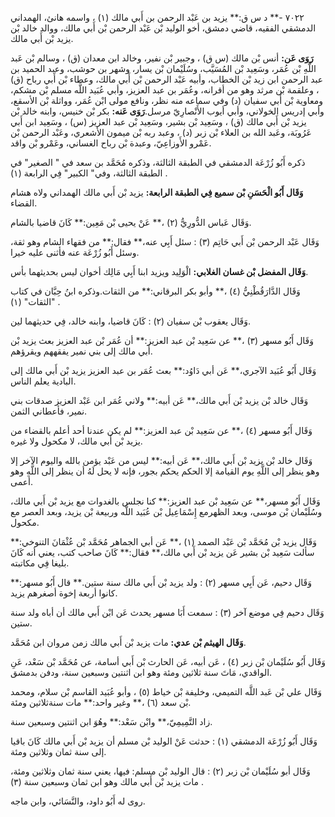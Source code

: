 ٧٠٢٢ -** د س ق:** يزيد بن عَبْد الرحمن بن أَبي مالك (١) ، واسمه هانئ، الهمداني الدمشقي الفقيه، قاضي دمشق، أخو الوليد بْن عَبْد الرحمن بْن أَبي مالك، ووالد خالد بْن يزيد بْن أَبي مالك.

**رَوَى عَن:** أنس بْن مالك (س ق) ، وجبير بْن نفير، وخالد ابن معدان (ق) ، وسالم بْن عَبد اللَّهِ بْن عُمَر، وسَعِيد بْن المُسَيَّب، وسُلَيْمان بْن يسار، وشهر بن حوشب، وعبد الحميد بن عبد الرحمن ابن زيد بْن الخطاب، وأبيه عَبْد الرحمن بْن أَبي مالك، وعطاء بْن أَبي رباح (ق) ، وعلقمة بْن مرثد وهو من أقرانه، وعُمَر بن عبد العزيز، وأبي عُبَيد اللَّه مسلم بْن مشكم، ومعاوية بْن أَبي سفيان (د) وفي سماعه منه نظر، ونافع مولى ابْن عُمَر، وواثلة بْن الأسقع، وأبي إدريس الخولاني، وأبي أيوب الأَنْصارِيّ مرسل.**رَوَى عَنه:** بكر بْن خنيس، وابنه خالد بْن يزيد بْن أَبي مالك (ق) ، وسَعِيد بْن بشير، وسَعِيد بْن عبد العزيز (س) ، وسَعِيد ابن أَبي عَرُوبَة، وعَبد الله بن العلاء بْن زبر (د) ، وعبد ربه بْن ميمون الأشعري، وعَبْد الرحمن بْن عَمْرو الأَوزاعِيّ، وعبدة بْن رباح الغساني، وعَمْرو بْن واقد.

ذكره أَبُو زُرْعَة الدمشقي في الطبقة الثالثة، وذكره مُحَمَّد بن سعد في " الصغير" في الطبقة الثالثة، وفي" الكبير" فِي الرابعة (١) .

**وَقَال أَبُو الْحَسَنِ بْن سميع فِي الطبقة الرابعة:** يزيد بْن أَبي مالك الهمداني ولاه هشام القضاء.

وَقَال عَباس الدُّورِيُّ (٢) ،** عَنْ يحيى بْن مَعِين:** كَانَ قاضيا بالشام.

وَقَال عَبْد الرحمن بْن أَبي حَاتِم (٣) : سئل أَبِي عنه،** فقال:** من فقهاء الشام وهو ثقة، وسئل أَبُو زُرْعَة عنه فأثنى عليه خيرا.

**وَقَال المفضل بْن غسان الغلابي:** الْوَلِيد ويزيد ابنا أَبِي مَالِك أخوان ليس بحديثهما بأس.

وَقَال الدَّارَقُطْنِيُّ (٤) ،** وأبو بكر البرقاني:** من الثقات.وذكره ابنُ حِبَّان في كتاب "الثقات" (١) .

وَقَال يعقوب بْن سفيان (٢) : كَانَ قاضيا، وابنه خالد، فِي حديثهما لين.

وَقَال أَبُو مسهر (٣) ،** عن سَعِيد بْن عبد العزيز:** أن عُمَر بْن عبد العزيز بعث يزيد بْن أَبي مالك إلى بني نمير يفقههم ويقرؤهم.

وَقَال أَبُو عُبَيد الآجري،** عَن أبي دَاوُد:** بعث عُمَر بن عبد العزيز يزيد بْن أَبي مالك إلى البادية يعلم الناس.

وَقَال خالد بْن يزيد بْن أَبي مالك،** عَن أبيه:** ولاني عُمَر ابن عَبْد العزيز صدقات بني نمير، فأعطاني الثمن.

وَقَال أَبُو مسهر (٤) ،** عن سَعِيد بْن عبد العزيز:** لم يكن عندنا أحد أعلم بالقضاء من يزيد بْن أَبي مالك، لا مكحول ولا غيره.

وَقَال خالد بْن يزيد بْن أَبي مالك،** عَن أبيه:** ليس من عَبْد يؤمن بالله واليوم الآخر إلا وهو ينظر إلى اللَّهِ يوم القيامة إلا الحكم يحكم بجور، فإنه لا يحل لَهُ أن ينظر إلى اللَّهِ وهو أعمى.

وَقَال أَبُو مسهر،** عن سَعِيد بْن عبد العزيز:** كنا نجلس بالغدوات مع يزيد بْن أَبي مالك، وسُلَيْمان بْن موسى، وبعد الظهرمع إِسْمَاعِيل بْن عُبَيد اللَّه وربيعة بْن يزيد، وبعد العصر مع مكحول.

وَقَال يزيد بْن مُحَمَّد بْن عَبْد الصمد (١) ،** عَن أبي الجماهر مُحَمَّد بْن عُثْمَانَ التنوخي:** سألت سَعِيد بْن بشير عَن يزيد بْن أَبي مالك،** فقال:** كَانَ صاحب كتب، يعني أنه كَانَ بليغا فِي مكاتبته.

وَقَال دحيم، عَن أَبِي مسهر (٢) : ولد يزيد بْن أَبي مالك سنة ستين.** قال أَبُو مسهر:** كانوا أربعة إخوة أصغرهم يزيد.

وَقَال دحيم فِي موضع آخر (٣) : سمعت أَبَا مسهر يحدث عَن ابْن أَبي مالك أن أباه ولد سنة ستين.

**وَقَال الهيثم بْن عدي:** مات يزيد بْن أَبي مالك زمن مروان ابن مُحَمَّد.

وَقَال أَبُو سُلَيْمان بْن زبر (٤) ، عَن أبيه، عَن الحارث بْن أَبي أسامة، عن مُحَمَّد بْن سَعْد، عَنِ الواقدي، مَاتَ سنة ثلاثين ومئة وهو ابن اثنتين وسبعين سنة، ودفن بدمشق.

وَقَال علي بْن عَبد اللَّه التميمي، وخليفة بْن خياط (٥) ، وأبو عُبَيد القاسم بْن سلام، ومحمد بْن سعد (٦) ،** وغير واحد:** مات سنةثلاثين ومئة.

زاد التَّمِيمِيّ،** وابْن سَعْد:** وهُوَ ابن اثنتين وسبعين سنة.

وَقَال أَبُو زُرْعَة الدمشقي (١) : حدثت عَنْ الوليد بْن مسلم أن يزيد بْن أَبي مالك كَانَ باقيا إلى سنة ثمان وثلاثين ومئة.

وَقَال أبو سُلَيْمان بْن زبر (٢) : قال الوليد بْن مسلم: فيها، يعني سنة ثمان وثلاثين ومئة، مات يزيد بْن أَبي مالك وهو ابن ثمان وسبعين سنة (٣) .

روى له أَبُو داود، والنَّسَائي، وابن ماجه.